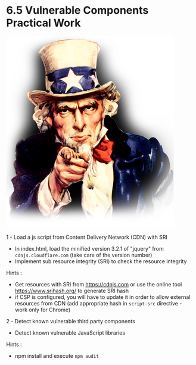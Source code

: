 # 6.5 Vulnerable Components Practical Work

![pw](../../assets/uncle-pw.png)

1 - Load a js script from Content Delivery Network (CDN) with SRI
-  In index.html, load the minified version 3.2.1 of "jquery" from `cdnjs.cloudflare.com` (take care of the version number)  
-  Implement sub resource integrity (SRI) to check the resource integrity 
   
Hints :
- Get resources with SRI from https://cdnjs.com or use the online tool https://www.srihash.org/ to generate SRI hash
- if CSP is configured, you will have to update it in order to allow external resources from CDN (add appropriate hash in `script-src` directive - work only for Chrome) 

2 - Detect known vulnerable third party components
- Detect known vulnerable JavaScript libraries

Hints : 
- npm install and execute `npm audit`
